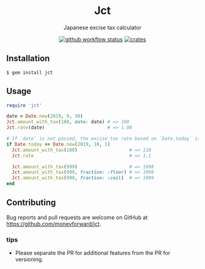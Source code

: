 <div align="center">

# Jct

Japanese excise tax calculator

[![github workflow status](https://img.shields.io/github/workflow/status/moneyforward/jct/CI/main)](https://github.com/moneyforward/jct/actions) [![crates](https://img.shields.io/gem/v/jct)](https://rubygems.org/gems/jct)

</div>

## Installation

```
$ gem install jct
```

## Usage
```ruby
require 'jct'

date = Date.new(2019, 9, 30)
Jct.amount_with_tax(100, date: date) # => 108
Jct.rate(date)                       # => 1.08

# If `date` is not passed, the excise tax rate based on `Date.today` is used
if Date.today == Date.new(2019, 10, 1)
  Jct.amount_with_tax(100)                   # => 110
  Jct.rate                                   # => 1.1

  Jct.amount_with_tax(999)                   # => 1098
  Jct.amount_with_tax(999, fraction: :floor) # => 1098
  Jct.amount_with_tax(999, fraction: :ceil)  # => 1099
end
```

## Contributing

Bug reports and pull requests are welcome on GitHub at https://github.com/moneyforward/jct.

### tips
- Please separate the PR for additional features from the PR for versioning.
